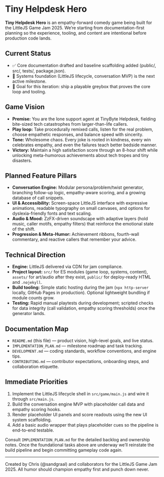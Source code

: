 # Tiny Helpdesk Hero

**Tiny Helpdesk Hero** is an empathy-forward comedy game being built for the LittleJS Game Jam 2025. We’re starting from documentation-first planning so the experience, tooling, and content are intentional before production code lands.

## Current Status
- ✅ Core documentation drafted and baseline scaffolding added (public/, src/, tests/, package.json).
- 🚧 Systems foundation (LittleJS lifecycle, conversation MVP) is the next active milestone.
- 🎯 Goal for this iteration: ship a playable greybox that proves the core loop and tooling.

## Game Vision
- **Premise:** You are the lone support agent at TinyByte Helpdesk, fielding bite-sized tech catastrophes from larger-than-life callers.
- **Play loop:** Take procedurally remixed calls, listen for the real problem, choose empathetic responses, and balance speed with sincerity.
- **Tone:** Wholesome chaos. Every joke is rooted in kindness, every win celebrates empathy, and even the failures teach better bedside manner.
- **Victory:** Maintain a high satisfaction score through an 8-hour shift while unlocking meta-humorous achievements about tech tropes and tiny disasters.

## Planned Feature Pillars
- **Conversation Engine:** Modular persona/problem/twist generator, branching follow-up logic, empathy-aware scoring, and a growing database of call snippets.
- **UI & Accessibility:** Screen-space LittleJS interface with expressive animations, readable typography on small canvases, and options for dyslexia-friendly fonts and text scaling.
- **Audio & Mood:** ZzFX-driven soundscape with adaptive layers (hold music, caller motifs, empathy filters) that reinforce the emotional state of the shift.
- **Progression & Meta-Humor:** Achievement ribbons, fourth-wall commentary, and reactive callers that remember your advice.

## Technical Direction
- **Engine:** LittleJS delivered via CDN for jam compliance.
- **Project layout:** `src/` for ES modules (game loop, systems, content), `assets/` for art/audio after they exist, `public/` for deploy-ready HTML and `.nojekyll`.
- **Build tooling:** Simple static hosting during the jam (`npx http-server` locally, GitHub Pages in production). Optional lightweight bundling if module counts grow.
- **Testing:** Rapid manual playtests during development; scripted checks for data integrity (call validation, empathy scoring thresholds) once the generator lands.

## Documentation Map
- `README.md` (this file) — product vision, high-level goals, and live status.
- `IMPLEMENTATION_PLAN.md` — milestone roadmap and task tracking.
- `DEVELOPMENT.md` — coding standards, workflow conventions, and engine tips.
- `CONTRIBUTING.md` — contributor expectations, onboarding steps, and collaboration etiquette.

## Immediate Priorities
1. Implement the LittleJS lifecycle shell in `src/game/main.js` and wire it through `src/main.js`.
2. Build the conversation engine MVP with placeholder call data and empathy scoring hooks.
3. Render placeholder UI panels and score readouts using the new UI system scaffolding.
4. Add a basic audio wrapper that plays placeholder cues so the pipeline is end-to-end testable.

Consult `IMPLEMENTATION_PLAN.md` for the detailed backlog and ownership notes. Once the foundational tasks above are underway we’ll reinstate the build pipeline and begin committing gameplay code again.

---

Created by Chris (@sandgraal) and collaborators for the LittleJS Game Jam 2025. All humor should champion empathy first and punch down never.

